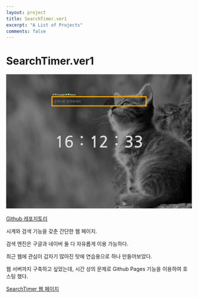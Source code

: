 ```yaml
---
layout: project
title: SearchTimer.ver1
excerpt: "A List of Projects"
comments: false
---
```


# SearchTimer.ver1

![SearchTimer.ver1](img/SearchTimer.ver1.png)

[Github 레포지토리](https://github.com/ajy720/SearchTimer)

시계와 검색 기능을 갖춘 간단한 웹 페이지.

검색 엔진은 구글과 네이버 둘 다 자유롭게 이용 가능하다.

최근 웹에 관심이 갑자기 많아진 탓에 연습용으로 하나 만들어보았다.

웹 서버까지 구축하고 싶었는데, 시간 상의 문제로 Github Pages 기능을 이용하여 호스팅 했다.

[SearchTimer 웹 페이지](https://ajy720.github.io/SearchTimer)